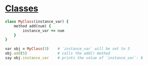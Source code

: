 [1]: http://rosettacode.org/wiki/Classes

# [Classes][1]

```ruby
class MyClass(instance_var) {
    method add(num) {
        instance_var += num
    }
}
 
var obj = MyClass(3)    # `instance_var` will be set to 3
obj.add(5)              # calls the add() method
say obj.instance_var    # prints the value of `instance_var`: 8
```
